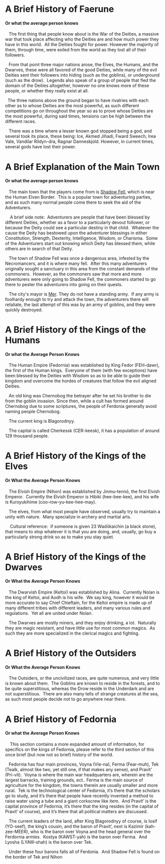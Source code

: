 # A Brief History of Faerune
#### Or what the average person knows
   The first thing that people know about is the War of the Deities, a massive war that took place affecting who the Deities are and how much power they have in this world.  All the Deities fought for power. However the majority of them, through time, were exiled from the world as they lost all of their followers.

   From that point three major nations arose, the Elves, the Humans, and the Dwarves, these were all favored of the good Deities, while many of the evil Deities sent their followers into hiding (such as the goblins), or underground (such as the drow).  Legends also speak of a group of people that fled the domain of the Deities altogether, however no one knows more of these people, or whether they really exist at all.

  The three nations above the ground began to have rivalries with each other as to whose Deities are the most powerful, as such different competitions go on throughout the year so as to prove whose Deities are the most powerful, during said times, tensions can be high between the different races.

   There was a time where a lesser known god stopped being a god, and several took its place, these being: Ice, Akmed Jihadi, Fward Sweech, Irea Vale, Vandilar Rildyn-dra, Ragnar Danneskjold. However, in current times, several gods have lost their power.

# A Brief Explanation of the Main Town
#### Or what the average person knows
   The main town that the players come from is [Shadow Fell](Shadow%20Fell/Shadow%20Fell.md), which is near the Human Elven Border.  This is a popular town for adventuring parties, and as such many normal people come there to seek the aid of the Adventurers.

    A brief side note:  Adventurers are people that have been blessed by different Deities, whether as a favor to a particularly devout follower, or because the Deity could see a particular destiny in that child.  Whatever the cause the Deity has bestowed upon the adventurer blessings in either Constitution, Strength, Dexterity, Intelligence, Wisdom, or Charisma.  Some of the Adventurers start out knowing which Deity has blessed them, while others are in search of that Deity.

   The town of Shadow Fell was once a dangerous area, infested by the Necromancers, and it is where many fell.  After this many adventurers originally sought a sanctuary in this area from the constant demands of the commoners.  However, as the commoners saw that more and more adventurers were only going to Shadow Fell, the commoners started to go there to pester the adventurers into going on their quests.

   The city's mayor is [Mer](Shadow%20Fell/Mer.md). They do not have a standing army.  If any army is foolhardy enough to try and attack the town, the adventurers there will retaliate, the last attempt of this was by an army of goblins, and they were quickly destroyed.  

# A Brief History of the Kings of the Humans
#### Or what the Average Person Knows

   The Human Empire (Fedornia) was established by King Fedor (FEH-dawr), the first of the Human kings.  Everyone of them (with few exceptions) have been blessed by the Deities with Wisdom so as to be able to guide their kingdom and overcome the hordes of creatures that follow the evil aligned Deities.

   An old king was Chernobog the betrayer after he set his brother to die from the goblin invasion. Since then, while a cult has formed around Chernobog due to some scriptures, the people of Ferdonia generally avoid naming people Chernobog.

   The current king is Blagorodnyy.

   The capital is called Cherkessk (CER-keesk), it has a population of around 129 thousand people.

# A Brief History of the Kings of the Elves
#### Or What the Average Person Knows

   The Elvish Empire (Nihon) was established by Jinmu-tennō, the first Elvish Emperor.  Currently the Elvish Emperor is Hibiki (hee-bee-kee), and his wife is Kuroyukihime (coo-row-yu-kee-hee-may).  

   The elves, from what most people have observed, usually try to maintain a unity with nature.  Many specialize in archery and martial arts. 

    Cultural reference:  if someone is given 23 Wadōkaichin (a black stone), that means to stop whatever it is that you are doing, and, usually, go buy a particularly strong drink so as to make you stay quiet.

# A Brief History of the Kings of the Dwarves
#### Or What the Average Person Knows

   The Dwarvish Empire (Keltoi) was established by Alina.  Currently Nolan is the king of Keltoi, and Aodh is his wife.  We say king, however it would be more accurate to say Chief Chieftain, for the Keltoi empire is made up of many different tribes with different leaders, and many various rules and regulations.  Yet all are united under Nolan.

   The Dwarves are mostly miners, and they enjoy drinking, a lot.  Naturally they are magic resistant, and have little use for most common magics.  As such they are more specialized in the clerical magics and fighting.

# A Brief History of the Outsiders
#### Or What the Average Person Knows

   The Outsiders, or the uncivilized races, are quite numerous, and very little is known about them.  The Goblins are known to reside in the forests, and to be quite superstitious, whereas the Drow reside in the Underdark and are not superstitious.  There are also many tells of strange creatures at the sea, as such most people decide not to go anywhere near there.

# A Brief History of Fedornia
#### Or what the Average Person Knows
    This section contains a more expanded amount of information, for specifics on the kings of Fedornia, please refer to the third section of this once brief (but now not so brief) history of the world.

   Fedornia has four main provinces, Voyna (Vie-na), Ferma (Fear-muh), Tek (Tealk, almost like two, yet still one, if that makes any sense), and Pravit’ (Pri-vit).  Voyna is where the main war headquarters are, wherein are the largest barracks, training grounds, ect.. Ferma is the main source of agriculture for the kingdom, the towns therein are usually smaller and more rural.  Tek is the technological center of Fedornia, it’s there that the scholars go to study, and it’s there that people have recently invented a method to raise water using a tube and a giant corkscrew like item.  And Pravit’ is the capital province of Fedornia, it’s there that the king resides (in the capital of Pravit’ of course), and it’s there that all political matters are discussed.

   The current leaders of the land, after King Blagorodnyy of course, is Iosif (YO-seef), the king’s cousin, and the baron of Pravit’, next is Kazimir (kah-zee-MEER), who is the baron over Voyna and the head general over the Ferdornia armies.  Kostya (KAWST-yah) is the baron over Ferma.  And Lyosha (LYAW-shah) is the baron over Tek.

   Under these four barons falls all of Ferdonia.  And Shadow Fell is found on the border of Tek and Nihon